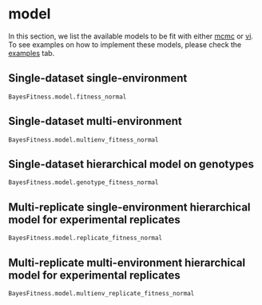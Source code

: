 # model

In this section, we list the available models to be fit with either [mcmc](@ref)
or [vi](@ref). To see examples on how to implement these models, please check
the [examples](@ref) tab.

## Single-dataset single-environment

```@docs
BayesFitness.model.fitness_normal
```

## Single-dataset multi-environment
```@docs
BayesFitness.model.multienv_fitness_normal
```

## Single-dataset hierarchical model on genotypes
```@docs
BayesFitness.model.genotype_fitness_normal
```

## Multi-replicate single-environment hierarchical model for experimental replicates
```@docs
BayesFitness.model.replicate_fitness_normal
```

## Multi-replicate multi-environment hierarchical model for experimental replicates
```@docs
BayesFitness.model.multienv_replicate_fitness_normal
```